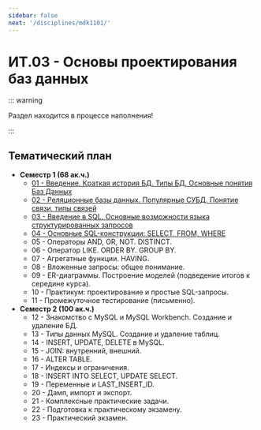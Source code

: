 ```yaml
---
sidebar: false
next: '/disciplines/mdk1101/'
---
```


# ИТ.03 - Основы проектирования баз данных

::: warning

Раздел находится в процессе наполнения!

:::

## Тематический план

- **Семестр 1 (68 ак.ч.)**
  - [01 - Введение. Краткая история БД. Типы БД. Основные понятия Баз Данных](./lectures/01_lecture.md)
  - [02 - Реляционные базы данных. Популярные СУБД. Понятие связи, типы связей](./lectures/02_lecture.md)
  - [03 - Введение в SQL. Основные возможности языка структурированных запросов](./lectures/03_lecture.md)
  - [04 - Основные SQL-конструкции: SELECT, FROM, WHERE](./lectures/04_lecture.md)
  - 05 - Операторы AND, OR, NOT. DISTINCT.
  - 06 - Оператор LIKE. ORDER BY. GROUP BY.
  - 07 - Агрегатные функции. HAVING.
  - 08 - Вложенные запросы: общее понимание.
  - 09 - ER-диаграммы. Построение моделей (подведение итогов к середине курса).
  - 10 - Практикум: проектирование и простые SQL-запросы.
  - 11 - Промежуточное тестирование (письменно).
- **Семестр 2 (100 ак.ч.)**
  - 12 - Знакомство с MySQL и MySQL Workbench. Создание и удаление БД.
  - 13 - Типы данных MySQL. Создание и удаление таблиц.
  - 14 - INSERT, UPDATE, DELETE в MySQL.
  - 15 - JOIN: внутренний, внешний.
  - 16 - ALTER TABLE.
  - 17 - Индексы и ограничения.
  - 18 - INSERT INTO SELECT, UPDATE SELECT.
  - 19 - Переменные и LAST_INSERT_ID.
  - 20 - Дамп, импорт и экспорт.
  - 21 - Комплексные практические задачи.
  - 22 - Подготовка к практическому экзамену.
  - 23 - Практический экзамен.
